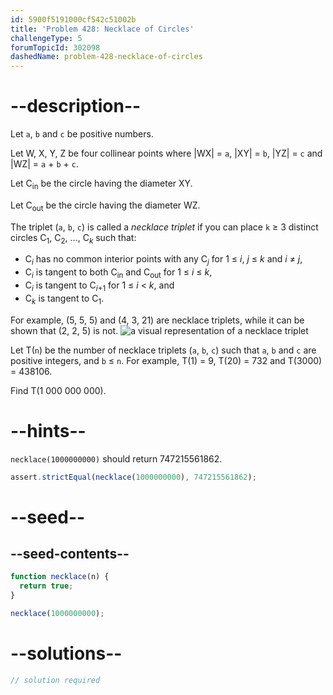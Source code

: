 ```yaml
---
id: 5900f5191000cf542c51002b
title: 'Problem 428: Necklace of Circles'
challengeType: 5
forumTopicId: 302098
dashedName: problem-428-necklace-of-circles
---
```


# --description--

Let `a`, `b` and `c` be positive numbers.

Let W, X, Y, Z be four collinear points where |WX| = `a`, |XY| = `b`, |YZ| = `c` and |WZ| = `a` + `b` + `c`.

Let C<sub>in</sub> be the circle having the diameter XY.

Let C<sub>out</sub> be the circle having the diameter WZ.

The triplet (`a`, `b`, `c`) is called a _necklace triplet_ if you can place `k` ≥ 3 distinct circles C<sub>1</sub>, C<sub>2</sub>, ..., C<sub><var>k</var></sub> such that:

<ul><li>C<sub><var>i</var></sub> has no common interior points with any C<sub><var>j</var></sub> for 1 ≤ <var>i</var>, <var>j</var> ≤ <var>k</var> and <var>i</var> ≠ <var>j</var>,</li><li>C<sub><var>i</var></sub> is tangent to both C<sub>in</sub> and C<sub>out</sub> for 1 ≤ <var>i</var> ≤ <var>k</var>,</li><li>C<sub><var>i</var></sub> is tangent to C<sub><var>i</var>+1</sub> for 1 ≤ <var>i</var> &lt; <var>k</var>, and</li><li>C<sub><var>k</var></sub> is tangent to C<sub>1</sub>.</li></ul>
For example, (5, 5, 5) and (4, 3, 21) are necklace triplets, while it can be shown that (2, 2, 5) is not.
<img src="https://projecteuler.net/project/images/p428_necklace.png" alt="a visual representation of a necklace triplet" />

Let T(`n`) be the number of necklace triplets (`a`, `b`, `c`) such that `a`, `b` and `c` are positive integers, and `b` ≤ `n`. For example, T(1) = 9, T(20) = 732 and T(3000) = 438106.

Find T(1 000 000 000).

# --hints--

`necklace(1000000000)` should return 747215561862.

```js
assert.strictEqual(necklace(1000000000), 747215561862);
```

# --seed--

## --seed-contents--

```js
function necklace(n) {
  return true;
}

necklace(1000000000);
```

# --solutions--

```js
// solution required
```
